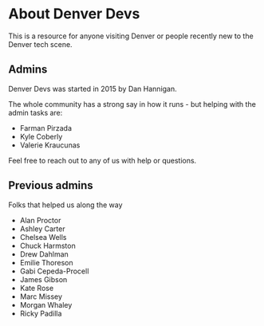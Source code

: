 # About Denver Devs

This is a resource for anyone visiting Denver or people recently new to the Denver tech scene.

## Admins
Denver Devs was started in 2015 by Dan Hannigan.

The whole community has a strong say in how it runs - but helping with the admin tasks are:

* Farman Pirzada
* Kyle Coberly
* Valerie Kraucunas

Feel free to reach out to any of us with help or questions.


## Previous admins
Folks that helped us along the way

* Alan Proctor
* Ashley Carter
* Chelsea Wells
* Chuck Harmston
* Drew Dahlman
* Emilie Thoreson
* Gabi Cepeda-Procell
* James Gibson
* Kate Rose
* Marc Missey
* Morgan Whaley
* Ricky Padilla
